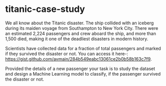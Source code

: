 # titanic-case-study
We all know about the Titanic disaster. The ship collided with an iceberg during its maiden voyage from Southampton to New York City. There were an estimated 2,224 passengers and crew aboard the ship, and more than 1,500 died, making it one of the deadliest disasters in modern history.

Scientists have collected data for a fraction of total passengers and marked if they survived the disaster or not. You can access it here-: https://gist.github.com/avmain/284b549eabc13061ce2b0b58b163c7f9.

Provided the details of a new passenger your task is to study the dataset and design a Machine Learning model to classify, if the passenger survived the disaster or not.
